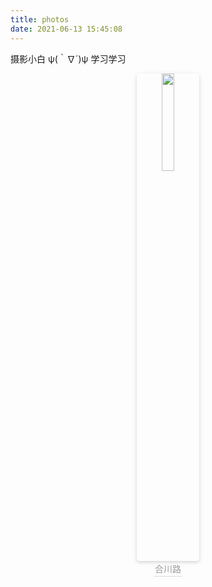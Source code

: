 ```yaml
---
title: photos
date: 2021-06-13 15:45:08
---
```


摄影小白 ψ(｀∇´)ψ 学习学习

<center>
    <img style="border-radius: 0.3125em;
    box-shadow: 0 2px 4px 0 rgba(34,36,38,.12),0 2px 10px 0 rgba(34,36,38,.08);" 
    height="20%"
    src="/asset/photos/hechuanroad.jpeg">
    <br>
    <div style="color:orange; border-bottom: 1px solid #d9d9d9;
    display: inline-block;
    color: #999;
    padding: 2px;">合川路</div>
</center>

